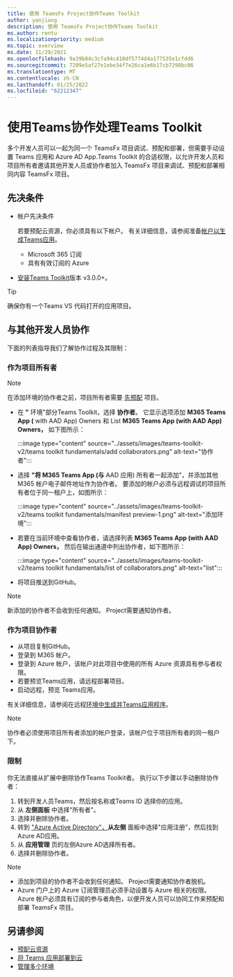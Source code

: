 ```yaml
---
title: 使用 TeamsFx Project协作Teams Toolkit
author: yanjiang
description: 使用 TeamsFx Project协作Teams Toolkit
ms.author: rentu
ms.localizationpriority: medium
ms.topic: overview
ms.date: 11/29/2021
ms.openlocfilehash: 9a39b84c3cfa94c410df5774d4a177535e1cfdd6
ms.sourcegitcommit: 7209e5af27e1ebe34f7e26ca1e6b17cb7290bc06
ms.translationtype: MT
ms.contentlocale: zh-CN
ms.lasthandoff: 01/25/2022
ms.locfileid: "62212347"
---
```

# <a name="collaborate-on-teams-project-using-teams-toolkit"></a>使用Teams协作处理Teams Toolkit

多个开发人员可以一起为同一个 TeamsFx 项目调试、预配和部署，但需要手动设置 Teams 应用和 Azure AD App.Teams Toolkit 的合适权限，以允许开发人员和项目所有者邀请其他开发人员或协作者加入 TeamsFx 项目来调试、预配和部署相同内容 TeamsFx 项目。

## <a name="prerequisites"></a>先决条件

* 帐户先决条件

    若要预配云资源，你必须具有以下帐户。 有关详细信息，请参阅准备[帐户以生成Teams应用](accounts.md)。

  * Microsoft 365 订阅
  * 具有有效订阅的 Azure

* [安装Teams Toolkit](https://marketplace.visualstudio.com/items?itemName=TeamsDevApp.ms-teams-vscode-extension)版本 v3.0.0+。

> [!TIP]
> 确保你有一个Teams VS 代码打开的应用项目。

## <a name="collaborate-with-other-developers"></a>与其他开发人员协作

下面的列表指导我们了解协作过程及其限制：

### <a name="as-project-owner"></a>作为项目所有者

> [!NOTE]
> 在添加环境的协作者之前，项目所有者需要 [先预配](provision.md) 项目。

* 在 **"** 环境"部分Teams Toolkit，选择 **协作者**。 它显示选项添加 **M365 Teams App (** with AAD App) Owners 和 List **M365 Teams App (with AAD App) Owners，** 如下图所示：

  :::image type="content" source="../assets/images/teams-toolkit-v2/teams toolkit fundamentals/add collaborators.png" alt-text="协作者":::

* 选择 **"将 M365 Teams App (与** AAD 应用) 所有者一起添加"，并添加其他 M365 帐户电子邮件地址作为协作者。 要添加的帐户必须与远程调试的项目所有者位于同一租户上，如图所示：

  :::image type="content" source="../assets/images/teams-toolkit-v2/teams toolkit fundamentals/manifest preview-1.png" alt-text="添加环境":::

* 若要在当前环境中查看协作者，请选择列表 **M365 Teams App (with AAD App) Owners，** 然后在输出通道中列出协作者，如下图所示：

  :::image type="content" source="../assets/images/teams-toolkit-v2/teams toolkit fundamentals/list of collaborators.png" alt-text="list":::

* 将项目推送到GitHub。

> [!NOTE]
> 新添加的协作者不会收到任何通知。 Project需要通知协作者。

### <a name="as-project-collaborator"></a>作为项目协作者

* 从项目复制GitHub。
* 登录到 M365 帐户。
* 登录到 Azure 帐户，该帐户对此项目中使用的所有 Azure 资源具有参与者权限。
* 若要预览Teams应用，请远程部署项目。
* 启动远程，预览 Teams应用。

有关详细信息，请参阅在远程[环境中生成并Teams应用程序](/microsoftteams/platform/sbs-gs-javascript?tabs=vscode%2Cvsc%2Cviscode%2Cvcode&tutorial-step=3&branch)。

> [!NOTE]
> 协作者必须使用项目所有者添加的帐户登录，该帐户位于项目所有者的同一租户下。

### <a name="limitation"></a>限制

你无法直接从扩展中删除协作Teams Toolkit者。 执行以下步骤以手动删除协作者：

  1. 转到开发人员Teams，然后按名称或Teams ID 选择你的应用。
  2. 从 **左侧面板** 中选择"所有者"。
  3. 选择并删除协作者。
  4. 转到 ["Azure Active Directory"，](https://ms.portal.azure.com/#blade/Microsoft_AAD_IAM/ActiveDirectoryMenuBlade/RegisteredApps)**从左侧** 面板中选择"应用注册"，然后找到Azure AD应用。
  5. 从 **应用管理** 页的左侧Azure AD选择所有者。
  6. 选择并删除协作者。

> [!NOTE]
> * 添加到项目的协作者不会收到任何通知。 Project需要通知协作者脱机。
> * Azure 门户上的 Azure 订阅管理员必须手动设置与 Azure 相关的权限。 Azure 帐户必须具有订阅的参与者角色，以便开发人员可以协同工作来预配和部署 TeamsFx 项目。

## <a name="see-also"></a>另请参阅

* [预配云资源](provision.md)
* [将 Teams 应用部署到云](deploy.md)
* [管理多个环境](TeamsFx-multi-env.md)
